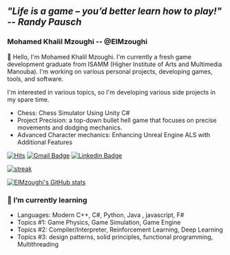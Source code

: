 ## ***"Life is a game – you’d better learn how to play!" -- Randy Pausch***

### Mohamed Khalil Mzoughi -- @ElMzoughi

👋 Hello, I'm Mohamed Khalil Mzoughi. I'm currently a fresh game development graduate from ISAMM (Higher Institute of Arts and Multimedia Manouba). I'm working on various personal projects, developing games, tools, and software.

I'm interested in various topics, so I'm developing various side projects in my spare time.
* Chess: Chess Simulator Using Unity C# 
* Project Precision: a top-down bullet hell game that focuses on precise movements and dodging mechanics.
* Advanced Character mechanics: Enhancing Unreal Engine ALS with Additional Features
  
[![Hits](https://hits.seeyoufarm.com/api/count/incr/badge.svg?url=https://github.com/EIMzoughi)](https://github.com/EIMzoughi)
[![Gmail Badge](https://img.shields.io/badge/-Gmail-d14836?style=flat-square&logo=Gmail&logoColor=white&link=mailto:mzoughi.medkhalil22@gmail.com)](mailto:mzoughi.medkhalil22@gmail.com)
[![Linkedin Badge](https://img.shields.io/badge/-LinkedIn-blue?style=flat-square&logo=Linkedin&logoColor=white&link=https://www.linkedin.com/in/elmzoughi)](https://www.linkedin.com/in/elmzoughi/)

[![streak](https://github-readme-streak-stats.herokuapp.com/?user=EIMzoughi&theme=calm)](https://github.com/EIMzoughi)

[![ElMzoughi's GitHub stats](https://github-readme-stats.vercel.app/api?username=EIMzoughi&show_icons=true&theme=dracula)](https://github.com/Mzoughikhalil)

### 🌱 I’m currently learning
* Languages: Modern C++, C#, Python, Java , javascript, F#
* Topics #1: Game Physics, Game Simulation, Game Engine
* Topics #2: Compiler/Interpreter, Reinforcement Learning, Deep Learning
* Topics #3: design patterns, solid principles, functional programming, Multithreading
